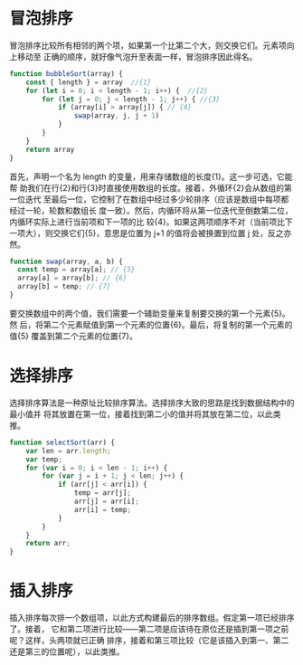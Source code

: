 # 冒泡排序
冒泡排序比较所有相邻的两个项，如果第一个比第二个大，则交换它们。元素项向上移动至 正确的顺序，就好像气泡升至表面一样，冒泡排序因此得名。
```javascript
function bubbleSort(array) {
    const { length } = array  //{1}
    for (let i = 0; i < length - 1; i++) {  //{2}
        for (let j = 0; j < length - 1; j++) { //{3}
            if (array[i] > array[j]) { // {4}
                swap(array, j, j + 1) 
            }
        }
    }
    return array
}
```
首先，声明一个名为 length 的变量，用来存储数组的长度{1}。这一步可选，它能帮 助我们在行{2}和行{3}时直接使用数组的长度。接着，外循环{2}会从数组的第一位迭代 至最后一位，它控制了在数组中经过多少轮排序（应该是数组中每项都经过一轮，轮数和数组长 度一致）。然后，内循环将从第一位迭代至倒数第二位，内循环实际上进行当前项和下一项的比 较{4}。如果这两项顺序不对（当前项比下一项大），则交换它们{5}，意思是位置为 j+1 的值将会被换置到位置 j 处，反之亦然。

```javascript
function swap(array, a, b) {
  const temp = array[a]; // {5}
  array[a] = array[b]; // {6} 
  array[b] = temp; // {7} 
}
```
要交换数组中的两个值，我们需要一个辅助变量来复制要交换的第一个元素{5}。然 
后，将第二个元素赋值到第一个元素的位置{6}。最后，将复制的第一个元素的值{5} 
覆盖到第二个元素的位置{7}。

# 选择排序
选择排序算法是一种原址比较排序算法。选择排序大致的思路是找到数据结构中的最小值并 将其放置在第一位，接着找到第二小的值并将其放在第二位，以此类推。
```javascript
function selectSort(arr) {
    var len = arr.length;
    var temp;
    for (var i = 0; i < len - 1; i++) {
        for (var j = i + 1; j < len; j++) {
            if (arr[j] < arr[i]) {
                temp = arr[j];
                arr[j] = arr[i];
                arr[i] = temp;
            }
        }
    }
    return arr;
}
```
# 插入排序
插入排序每次排一个数组项，以此方式构建最后的排序数组。假定第一项已经排序了。接着， 它和第二项进行比较——第二项是应该待在原位还是插到第一项之前呢？这样，头两项就已正确 排序，接着和第三项比较（它是该插入到第一、第二还是第三的位置呢），以此类推。




















